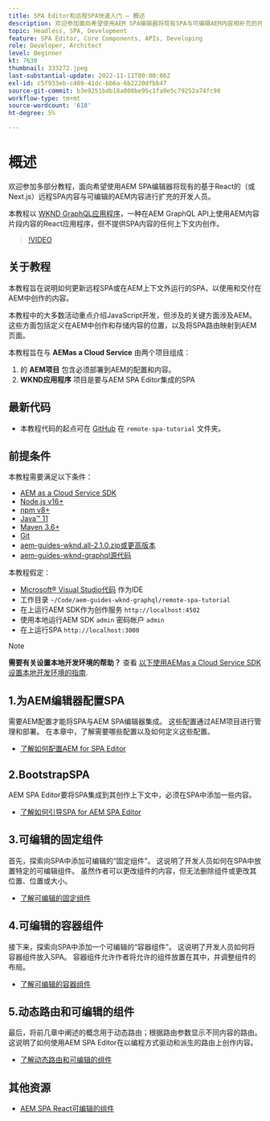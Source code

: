 ```yaml
---
title: SPA Editor和远程SPA快速入门 — 概述
description: 欢迎参加面向希望使用AEM SPA编辑器将现有SPA与可编辑AEM内容相补充的开发人员的多部分教程。
topic: Headless, SPA, Development
feature: SPA Editor, Core Components, APIs, Developing
role: Developer, Architect
level: Beginner
kt: 7630
thumbnail: 333272.jpeg
last-substantial-update: 2022-11-11T00:00:00Z
exl-id: c5f933eb-c409-41dc-bb6a-6b2220dfbb47
source-git-commit: b3e9251bdb18a008be95c1fa9e5c79252a74fc98
workflow-type: tm+mt
source-wordcount: '618'
ht-degree: 5%

---
```


# 概述

欢迎参加多部分教程，面向希望使用AEM SPA编辑器将现有的基于React的（或Next.js）远程SPA内容与可编辑的AEM内容进行扩充的开发人员。

本教程以 [WKND GraphQL应用程序](https://experienceleague.adobe.com/docs/experience-manager-learn/getting-started-with-aem-headless/graphql/overview.html)，一种在AEM GraphQL API上使用AEM内容片段内容的React应用程序，但不提供SPA内容的任何上下文内创作。

>[!VIDEO](https://video.tv.adobe.com/v/333272?quality=12&learn=on)

## 关于教程

本教程旨在说明如何更新远程SPA或在AEM上下文外运行的SPA，以使用和交付在AEM中创作的内容。

本教程中的大多数活动重点介绍JavaScript开发，但涉及的关键方面涉及AEM。 这些方面包括定义在AEM中创作和存储内容的位置，以及将SPA路由映射到AEM页面。

本教程旨在与 **AEMas a Cloud Service** 由两个项目组成：

1. 的 __AEM项目__ 包含必须部署到AEM的配置和内容。
1. __WKND应用程序__ 项目是要与AEM SPA Editor集成的SPA

## 最新代码

+ 本教程代码的起点可在 [GitHub](https://github.com/adobe/aem-guides-wknd-graphql/tree/main/remote-spa) 在 `remote-spa-tutorial` 文件夹。

## 前提条件

本教程需要满足以下条件：

+ [AEM as a Cloud Service SDK](https://experienceleague.adobe.com/docs/experience-manager-learn/cloud-service/local-development-environment-set-up/aem-runtime.html?lang=en)
+ [Node.js v16+](https://nodejs.org/en/)
+ [npm v8+](https://www.npmjs.com/)
+ [Java™ 11](https://downloads.experiencecloud.adobe.com/content/software-distribution/en/general.html)
+ [Maven 3.6+](https://maven.apache.org/)
+ [Git](https://git-scm.com/downloads)
+ [aem-guides-wknd.all-2.1.0.zip或更高版本](https://github.com/adobe/aem-guides-wknd/releases)
+ [aem-guides-wknd-graphql源代码](https://github.com/adobe/aem-guides-wknd-graphql/tree/main)

本教程假定：

+ [Microsoft® Visual Studio代码](https://visualstudio.microsoft.com/) 作为IDE
+ 工作目录 `~/Code/aem-guides-wknd-graphql/remote-spa-tutorial`
+ 在上运行AEM SDK作为创作服务 `http://localhost:4502`
+ 使用本地运行AEM SDK `admin` 密码帐户 `admin`
+ 在上运行SPA `http://localhost:3000`

>[!NOTE]
>
> **需要有关设置本地开发环境的帮助？** 查看 [以下使用AEMas a Cloud Service SDK设置本地开发环境的指南](https://experienceleague.adobe.com/docs/experience-manager-learn/cloud-service/local-development-environment-set-up/overview.html?lang=zh-Hans).

## 1.为AEM编辑器配置SPA

需要AEM配置才能将SPA与AEM SPA编辑器集成。 这些配置通过AEM项目进行管理和部署。 在本章中，了解需要哪些配置以及如何定义这些配置。

+ [了解如何配置AEM for SPA Editor](./aem-configure.md)

## 2.BootstrapSPA

AEM SPA Editor要将SPA集成到其创作上下文中，必须在SPA中添加一些内容。

+ [了解如何引导SPA for AEM SPA Editor](./spa-bootstrap.md)

## 3.可编辑的固定组件

首先，探索向SPA中添加可编辑的“固定组件”。 这说明了开发人员如何在SPA中放置特定的可编辑组件。 虽然作者可以更改组件的内容，但无法删除组件或更改其位置、位置或大小。

+ [了解可编辑的固定组件](./spa-fixed-component.md)

## 4.可编辑的容器组件

接下来，探索向SPA中添加一个可编辑的“容器组件”。 这说明了开发人员如何将容器组件放入SPA。 容器组件允许作者将允许的组件放置在其中，并调整组件的布局。

+ [了解可编辑的容器组件](./spa-container-component.md)

## 5.动态路由和可编辑的组件

最后，将前几章中阐述的概念用于动态路由；根据路由参数显示不同内容的路由。 这说明了如何使用AEM SPA Editor在以编程方式驱动和派生的路由上创作内容。

+ [了解动态路由和可编辑的组件](./spa-dynamic-routes.md)

## 其他资源

+ [AEM SPA React可编辑的组件](https://www.npmjs.com/package/@adobe/aem-react-editable-components)